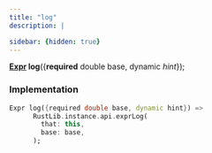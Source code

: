 ```yaml
---
title: "log"
description: |

sidebar: {hidden: true}
---
```

<span class="dart-code"><strong>[Expr] log</strong>({<span class="nobr"><strong>required</strong> double base</span>, <span class="nobr">dynamic <i>hint</i></span>});</span>


### Implementation
```dart
Expr log({required double base, dynamic hint}) =>
      RustLib.instance.api.exprLog(
        that: this,
        base: base,
      );
```

[Expr]: /reference/classes/expr
[dynamic]: #